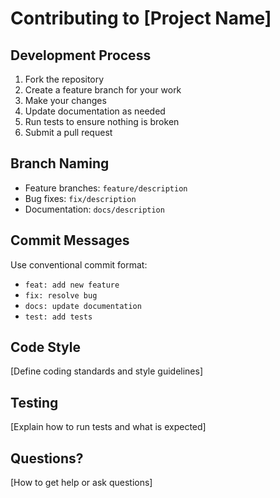 # Contributing to [Project Name]

## Development Process

1. Fork the repository
2. Create a feature branch for your work
3. Make your changes
4. Update documentation as needed
5. Run tests to ensure nothing is broken
6. Submit a pull request

## Branch Naming

- Feature branches: `feature/description`
- Bug fixes: `fix/description`
- Documentation: `docs/description`

## Commit Messages

Use conventional commit format:

- `feat: add new feature`
- `fix: resolve bug`
- `docs: update documentation`
- `test: add tests`

## Code Style

[Define coding standards and style guidelines]

## Testing

[Explain how to run tests and what is expected]

## Questions?

[How to get help or ask questions]
